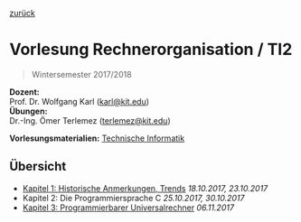 [zurück](../README.md)

# Vorlesung Rechnerorganisation / TI2

> Wintersemester 2017/2018

**Dozent:**  
Prof. Dr. Wolfgang Karl (<karl@kit.edu>)  
**Übungen:**  
Dr.-Ing. Ömer Terlemez (<terlemez@kit.edu>)  

**Vorlesungsmaterialien:** [Technische Informatik](http://ti.ira.uka.de/TI-2/)  

## Übersicht

- [Kapitel 1: Historische Anmerkungen, Trends](01-historische-anmerkungen.md) _18.10.2017, 23.10.2017_
- Kapitel 2: Die Programmiersprache C _25.10.2017, 30.10.2017_
- [Kapitel 3: Programmierbarer Universalrechner](03-universalrechner.md) _06.11.2017_
